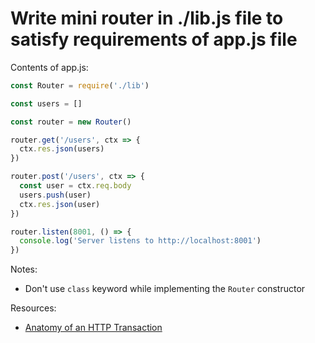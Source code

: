 # Write mini router in ./lib.js file to satisfy requirements of app.js file

Contents of app.js:

```js
const Router = require('./lib')

const users = []

const router = new Router()

router.get('/users', ctx => {
  ctx.res.json(users)
})

router.post('/users', ctx => {
  const user = ctx.req.body
  users.push(user)
  ctx.res.json(user)
})

router.listen(8001, () => {
  console.log('Server listens to http://localhost:8001')
})

```

Notes:

* Don't use `class` keyword while implementing the `Router` constructor

Resources:

* [Anatomy of an HTTP Transaction](https://nodejs.org/en/docs/guides/anatomy-of-an-http-transaction/)
